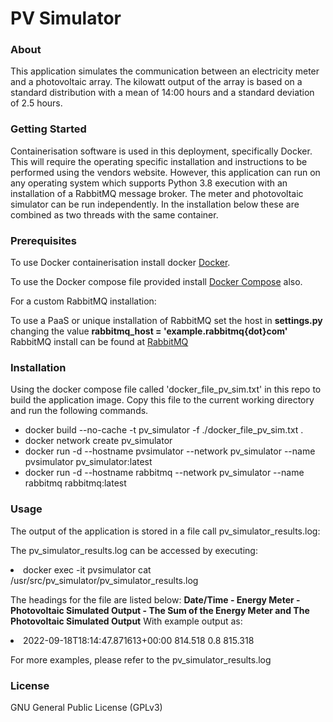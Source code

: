 <h1>PV Simulator</h1>

<h3>About</h3>
<p>
This application simulates the communication between an electricity meter and a
photovoltaic array. The kilowatt output of the array is based on a standard
distribution with a mean of 14:00 hours and a standard deviation of 2.5 hours.
</p>

<h3>Getting Started</h3>
<p>
Containerisation software is used in this deployment, specifically Docker.
This will require the operating specific installation and instructions to be
performed using the vendors website. However, this application can run on any 
operating system which supports Python 3.8 execution with an installation 
of a RabbitMQ message broker. The meter and photovoltaic simulator can be run 
independently. In the installation below these are combined as two threads
with the same container.
</p>

<h3>Prerequisites</h3>
<p>
To use Docker containerisation install docker 
<a href="https://docs.docker.com/get-docker/">
Docker</a>.

To use the Docker compose file provided install 
<a href="https://docs.docker.com/compose/install/"> Docker Compose</a> also.

For a custom RabbitMQ installation:

To use a PaaS or unique installation of RabbitMQ set the host in <b>settings.py
</b> changing the value <b>rabbitmq_host = 'example.rabbitmq{dot}com'</b> RabbitMQ install
can be found at <a href="https://www.rabbitmq.com/download.html"> RabbitMQ</a>

</p>
<h3>Installation</h3>
<p>
Using the docker compose file called 'docker_file_pv_sim.txt' in this repo to build the application image.
Copy this file to the current working directory and run the following commands.
</p>
<ul>
<li> docker build --no-cache -t pv_simulator -f ./docker_file_pv_sim.txt . 
<li> docker network create pv_simulator </li>
<li> docker run -d --hostname pvsimulator --network pv_simulator --name pvsimulator pv_simulator:latest </li>
<li> docker run -d --hostname rabbitmq --network pv_simulator --name rabbitmq rabbitmq:latest  </li>
</ul>

<h3>Usage</h3>
<p>
The output of the application is stored in a file call pv_simulator_results.log:
</p>

<p>
The pv_simulator_results.log can be accessed by executing:
<li>docker exec -it pvsimulator cat /usr/src/pv_simulator/pv_simulator_results.log</li>
</p>
<p>
The headings for the file are listed below:
<b> Date/Time - Energy Meter - Photovoltaic Simulated Output - 
The Sum of the Energy Meter and The Photovoltaic Simulated Output</b>
With example output as:
<li>2022-09-18T18:14:47.871613+00:00 814.518 0.8 815.318</li> 
</p>

For more examples, please refer to the pv_simulator_results.log

<h3>License</h3>
GNU General Public License (GPLv3)

